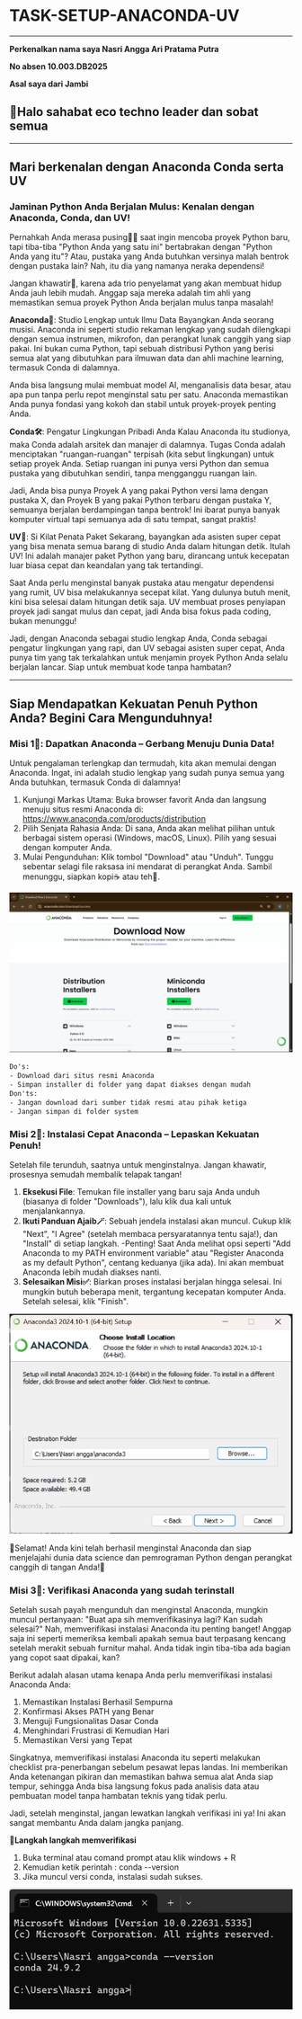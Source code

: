 # TASK-SETUP-ANACONDA-UV
---
**Perkenalkan nama saya Nasri Angga Ari Pratama Putra**

**No absen 10.003.DB2025** 

**Asal saya dari Jambi**

## 👋Halo sahabat eco techno leader dan sobat semua

---

## Mari berkenalan dengan Anaconda Conda serta UV

### Jaminan Python Anda Berjalan Mulus: Kenalan dengan Anaconda, Conda, dan UV!

Pernahkah Anda merasa pusing😵‍💫 saat ingin mencoba proyek Python baru, tapi tiba-tiba "Python Anda yang satu ini" bertabrakan dengan "Python Anda yang itu"? Atau, pustaka yang Anda butuhkan versinya malah bentrok dengan pustaka lain? Nah, itu dia yang namanya neraka dependensi!

Jangan khawatir🤗, karena ada trio penyelamat yang akan membuat hidup Anda jauh lebih mudah. Anggap saja mereka adalah tim ahli yang memastikan semua proyek Python Anda berjalan mulus tanpa masalah!

**Anaconda🐍**: Studio Lengkap untuk Ilmu Data
Bayangkan Anda seorang musisi. Anaconda ini seperti studio rekaman lengkap yang sudah dilengkapi dengan semua instrumen, mikrofon, dan perangkat lunak canggih yang siap pakai. Ini bukan cuma Python, tapi sebuah distribusi Python yang berisi semua alat yang dibutuhkan para ilmuwan data dan ahli machine learning, termasuk Conda di dalamnya.

Anda bisa langsung mulai membuat model AI, menganalisis data besar, atau apa pun tanpa perlu repot menginstal satu per satu. Anaconda memastikan Anda punya fondasi yang kokoh dan stabil untuk proyek-proyek penting Anda.

**Conda🛠️**: Pengatur Lingkungan Pribadi Anda
Kalau Anaconda itu studionya, maka Conda adalah arsitek dan manajer di dalamnya. Tugas Conda adalah menciptakan "ruangan-ruangan" terpisah (kita sebut lingkungan) untuk setiap proyek Anda. Setiap ruangan ini punya versi Python dan semua pustaka yang dibutuhkan sendiri, tanpa mengganggu ruangan lain.

Jadi, Anda bisa punya Proyek A yang pakai Python versi lama dengan pustaka X, dan Proyek B yang pakai Python terbaru dengan pustaka Y, semuanya berjalan berdampingan tanpa bentrok! Ini ibarat punya banyak komputer virtual tapi semuanya ada di satu tempat, sangat praktis!

**UV🌱**: Si Kilat Penata Paket
Sekarang, bayangkan ada asisten super cepat yang bisa menata semua barang di studio Anda dalam hitungan detik. Itulah UV! Ini adalah manajer paket Python yang baru, dirancang untuk kecepatan luar biasa cepat dan keandalan yang tak tertandingi.

Saat Anda perlu menginstal banyak pustaka atau mengatur dependensi yang rumit, UV bisa melakukannya secepat kilat. Yang dulunya butuh menit, kini bisa selesai dalam hitungan detik saja. UV membuat proses penyiapan proyek jadi sangat mulus dan cepat, jadi Anda bisa fokus pada coding, bukan menunggu!

Jadi, dengan Anaconda sebagai studio lengkap Anda, Conda sebagai pengatur lingkungan yang rapi, dan UV sebagai asisten super cepat, Anda punya tim yang tak terkalahkan untuk menjamin proyek Python Anda selalu berjalan lancar. Siap untuk membuat kode tanpa hambatan?

---
## Siap Mendapatkan Kekuatan Penuh Python Anda? Begini Cara Mengunduhnya!

### Misi 1🎯: Dapatkan Anaconda – Gerbang Menuju Dunia Data!

Untuk pengalaman terlengkap dan termudah, kita akan memulai dengan Anaconda. Ingat, ini adalah studio lengkap yang sudah punya semua yang Anda butuhkan, termasuk Conda di dalamnya!

1. Kunjungi Markas Utama: Buka browser favorit Anda dan langsung menuju situs resmi Anaconda di: https://www.anaconda.com/products/distribution 
2. Pilih Senjata Rahasia Anda: Di sana, Anda akan melihat pilihan untuk berbagai sistem operasi (Windows, macOS, Linux). Pilih yang sesuai dengan komputer Anda.
3. Mulai Pengunduhan: Klik tombol "Download" atau "Unduh". Tunggu sebentar selagi file raksasa ini mendarat di perangkat Anda. Sambil menunggu, siapkan kopi☕ atau teh🍵.

![image](https://github.com/Nasri-Angga-Ari-Pratama-Putra/TASK-SETUP-ANACONDA-UV/blob/main/Dowonload%20Anaconda.png)

	Do's:
	- Download dari situs resmi Anaconda
	- Simpan installer di folder yang dapat diakses dengan mudah
	Don'ts:
	- Jangan download dari sumber tidak resmi atau pihak ketiga
	- Jangan simpan di folder system

### Misi 2🎯: Instalasi Cepat Anaconda – Lepaskan Kekuatan Penuh!
Setelah file terunduh, saatnya untuk menginstalnya. Jangan khawatir, prosesnya semudah membalik telapak tangan!
1. **Eksekusi File**: Temukan file installer yang baru saja Anda unduh (biasanya di folder "Downloads"), lalu klik dua kali untuk menjalankannya.
2. **Ikuti Panduan Ajaib🪄**: Sebuah jendela instalasi akan muncul. Cukup klik "Next", "I Agree" (setelah membaca persyaratannya tentu saja!), dan "Install" di setiap langkah.
	-Penting! Saat Anda melihat opsi seperti "Add Anaconda to my PATH environment variable" atau "Register Anaconda as my default Python", centang keduanya (jika ada). Ini akan membuat Anaconda lebih mudah diakses nanti.
3. **Selesaikan Misi✅**: Biarkan proses instalasi berjalan hingga selesai. Ini mungkin butuh beberapa menit, tergantung kecepatan komputer Anda. Setelah selesai, klik "Finish".

![image](https://github.com/Nasri-Angga-Ari-Pratama-Putra/TASK-SETUP-ANACONDA-UV/blob/main/instalasi%20anaconda.png)


🎉Selamat! Anda kini telah berhasil menginstal Anaconda dan siap menjelajahi dunia data science dan pemrograman Python dengan perangkat canggih di tangan Anda!👏

### Misi 3🎯: Verifikasi Anaconda yang sudah terinstall
Setelah susah payah mengunduh dan menginstal Anaconda, mungkin muncul pertanyaan: "Buat apa sih memverifikasinya lagi? Kan sudah selesai?" Nah, memverifikasi instalasi Anaconda itu penting banget! Anggap saja ini seperti memeriksa kembali apakah semua baut terpasang kencang setelah merakit sebuah furnitur mahal. Anda tidak ingin tiba-tiba ada bagian yang copot saat dipakai, kan?

Berikut adalah alasan utama kenapa Anda perlu memverifikasi instalasi Anaconda Anda:
1. Memastikan Instalasi Berhasil Sempurna
2. Konfirmasi Akses PATH yang Benar
3. Menguji Fungsionalitas Dasar Conda
4. Menghindari Frustrasi di Kemudian Hari
5. Memastikan Versi yang Tepat

Singkatnya, memverifikasi instalasi Anaconda itu seperti melakukan checklist pra-penerbangan sebelum pesawat lepas landas. Ini memberikan Anda ketenangan pikiran dan memastikan bahwa semua alat Anda siap tempur, sehingga Anda bisa langsung fokus pada analisis data atau pembuatan model tanpa hambatan teknis yang tidak perlu.

Jadi, setelah menginstal, jangan lewatkan langkah verifikasi ini ya! Ini akan sangat membantu Anda dalam jangka panjang.

**📝Langkah langkah memverifikasi** 
1. Buka terminal atau comand prompt atau klik windows + R
2. Kemudian ketik perintah : conda --version
3. Jika muncul versi conda, instalasi sudah sukses.

![image](https://github.com/Nasri-Angga-Ari-Pratama-Putra/TASK-SETUP-ANACONDA-UV/blob/main/Verifikasi%20conda.png)




